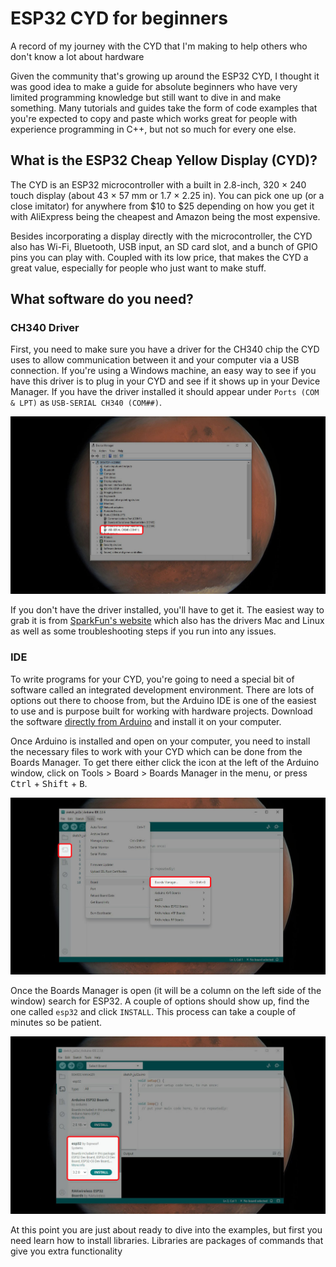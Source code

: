 # ESP32 CYD for beginners
A record of my journey with the CYD that I'm making to help others who don't know a lot about hardware

Given the community that's growing up around the ESP32 CYD, I thought it was good idea to make a guide for absolute beginners who have very limited programming knowledge but still want to dive in and make something. Many tutorials and guides take the form of code examples that you're expected to copy and paste which works great for people with experience programming in C++, but not so much for every one else. 

## What is the ESP32 Cheap Yellow Display (CYD)?

The CYD is an ESP32 microcontroller with a built in 2.8-inch, 320 × 240 touch display (about 43 × 57 mm or 1.7 × 2.25 in). You can pick one up (or a close imitator) for anywhere from $10 to $25 depending on how you get it with AliExpress being the cheapest and Amazon being the most expensive.

Besides incorporating a display directly with the microcontroller, the CYD also has Wi-Fi, Bluetooth, USB input, an SD card slot, and a bunch of GPIO pins you can play with. Coupled with its low price, that makes the CYD a great value, especially for people who just want to make stuff.

## What software do you need?

### CH340 Driver

First, you need to make sure you have a driver for the CH340 chip the CYD uses to allow communication between it and your computer via a USB connection. If you're using a Windows machine, an easy way to see if you have this driver is to plug in your CYD and see if it shows up in your Device Manager. If you have the driver installed it should appear under `Ports (COM & LPT)` as `USB-SERIAL CH340 (COM##)`. 

<img src="assets/device-manager-ch340.jpg" alt="Windows Device Manager showing the connected CYD">

If you don't have the driver installed, you'll have to get it. The easiest way to grab it is from [SparkFun's website](https://learn.sparkfun.com/tutorials/how-to-install-ch340-drivers/all) which also has the drivers Mac and Linux as well as some troubleshooting steps if you run into any issues.

### IDE

To write programs for your CYD, you're going to need a special bit of software called an integrated development environment. There are lots of options out there to choose from, but the Arduino IDE is one of the easiest to use and is purpose built for working with hardware projects. Download the software [directly from Arduino](https://www.arduino.cc/en/software/) and install it on your computer.

Once Arduino is installed and open on your computer, you need to install the necessary files to work with your CYD which can be done from the Boards Manager. To get there either click the icon at the left of the Arduino window, click on Tools > Board > Boards Manager in the menu, or press <kbd>Ctrl</kbd> + <kbd>Shift</kbd> + <kbd>B</kbd>. 

<img src="assets/arduino-board-manager.jpg" alt="Arduino Boards Manager menu tree">

Once the Boards Manager is open (it will be a column on the left side of the window) search for ESP32. A couple of options should show up, find the one called `esp32` and click `INSTALL`. This process can take a couple of minutes so be patient.

<img src="assets/arduino-install-esp32.jpg" alt="Arduino Boards Manager showing the esp32 option">

At this point you are just about ready to dive into the examples, but first you need learn how to install libraries. Libraries are packages of commands that give you extra functionality